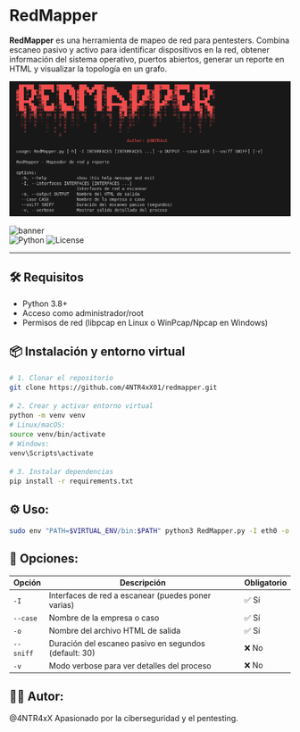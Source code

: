 # RedMapper

**RedMapper** es una herramienta de mapeo de red para pentesters. Combina escaneo pasivo y activo para identificar dispositivos en la red, obtener información del sistema operativo, puertos abiertos, generar un reporte en HTML y visualizar la topología en un grafo.


![RedMapper](image/banner.png)

![banner](https://img.shields.io/badge/Author-4NTR4xX-red?style=for-the-badge)  
![Python](https://img.shields.io/badge/Python-3.10+-blue?style=flat-square)
![License](https://img.shields.io/badge/License-MIT-green)

---

## 🛠️ Requisitos

- Python 3.8+
- Acceso como administrador/root
- Permisos de red (libpcap en Linux o WinPcap/Npcap en Windows)

## 📦 Instalación y entorno virtual

```bash
# 1. Clonar el repositorio
git clone https://github.com/4NTR4xX01/redmapper.git

# 2. Crear y activar entorno virtual
python -m venv venv
# Linux/macOS:
source venv/bin/activate
# Windows:
venv\Scripts\activate

# 3. Instalar dependencias
pip install -r requirements.txt
```

## ⚙️ Uso:

```bash
sudo env "PATH=$VIRTUAL_ENV/bin:$PATH" python3 RedMapper.py -I eth0 -o reporte.html --case "Tecnologia y Ciberseguridad" --verbose
```


## 🔧 Opciones:

| Opción    | Descripción                                           | Obligatorio |
| --------- | ----------------------------------------------------- | ----------- |
| `-I`      | Interfaces de red a escanear (puedes poner varias)    | ✅ Sí        |
| `--case`  | Nombre de la empresa o caso                           | ✅ Sí        |
| `-o`      | Nombre del archivo HTML de salida                     | ✅ Sí        |
| `--sniff` | Duración del escaneo pasivo en segundos (default: 30) | ❌ No        |
| `-v`      | Modo verbose para ver detalles del proceso            | ❌ No        |



## 🧑‍💻 Autor:
@4NTR4xX
Apasionado por la ciberseguridad y el pentesting.
